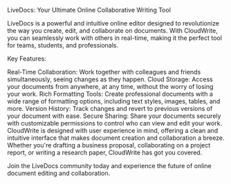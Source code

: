 LiveDocs: Your Ultimate Online Collaborative Writing Tool

LiveDocs is a powerful and intuitive online editor designed to revolutionize the way you create, edit, and collaborate on documents. With CloudWrite, you can seamlessly work with others in real-time, making it the perfect tool for teams, students, and professionals.

Key Features:

Real-Time Collaboration: Work together with colleagues and friends simultaneously, seeing changes as they happen.
Cloud Storage: Access your documents from anywhere, at any time, without the worry of losing your work.
Rich Formatting Tools: Create professional documents with a wide range of formatting options, including text styles, images, tables, and more.
Version History: Track changes and revert to previous versions of your document with ease.
Secure Sharing: Share your documents securely with customizable permissions to control who can view and edit your work.
CloudWrite is designed with user experience in mind, offering a clean and intuitive interface that makes document creation and collaboration a breeze. Whether you're drafting a business proposal, collaborating on a project report, or writing a research paper, CloudWrite has got you covered.

Join the LiveDocs community today and experience the future of online document editing and collaboration.
